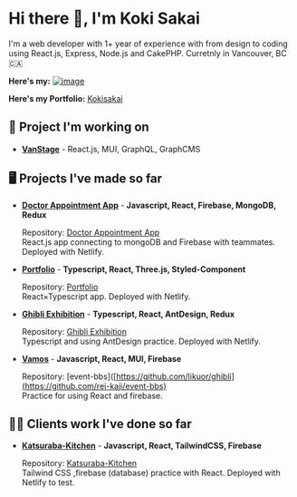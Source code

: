 ### 

# Hi there 👋, I'm Koki Sakai

I'm a web developer with 1+ year of experience with from design to coding using React.js, Express, Node.js and CakePHP. 
Curretnly in Vancouver, BC 🇨🇦

**Here's my:** [![image](https://img.shields.io/badge/LinkedIn-blue?style=flat&logo=linkedin&labelColor=blue})](https://www.linkedin.com/in/kokisakai/)

**Here's my Portfolio:** [Kokisakai](https://kokisakai.netlify.app)

## 📌 Project I'm working on

-  **[VanStage]()** - React.js, MUI, GraphQL, GraphCMS
   

## 🖥 Projects I've made so far

-  **[Doctor Appointment App](https://easydoctorappointment.netlify.app/home)** - **Javascript, React, Firebase, MongoDB, Redux**   

     Repository: [Doctor Appointment App](https://github.com/kubilaycakmak/doctor-appointment)   
     React.js app connecting to mongoDB and Firebase with teammates. Deployed with Netlify.   
     
<!--     <img width="715" alt="POI map, small schreen" src="https://user-images.githubusercontent.com/58070973/165784461-b854e3cc-1d7d-4047-bdb0-7837bd586cbd.png">
      <img width="715" alt="POI map, full schreen" src="https://user-images.githubusercontent.com/58070973/165785500-a65e6181-e520-4a2f-a331-85fd85ea7a98.png">   -->


- **[Portfolio](https://kokisakai.netlify.app/)** - **Typescript, React, Three.js, Styled-Component**  

     Repository: [Portfolio](https://github.com/likuor/portfolio-ts)  
     React×Typescript app. Deployed with Netlify.   
     
<!--      <img width="715" alt="My Portfolio" src="https://user-images.githubusercontent.com/58070973/157274154-dea593ec-df8c-4707-98a7-dcaf3b614659.png"> -->

     
- **[Ghibli Exhibition](https://ghibli-exhibition.netlify.app/)** - **Typescript, React, AntDesign, Redux**  

     Repository: [Ghibli Exhibition](https://github.com/likuor/ghibli)  
     Typescript and using AntDesign practice. Deployed with Netlify.
     
<!--      <img width="715" alt="Blog App" src="https://user-images.githubusercontent.com/58070973/153057065-0feacf26-b6be-45e1-a305-0003c99c08ab.png"> -->


- **[Vamos](https://event-bbs.web.app/)** - **Javascript, React, MUI, Firebase**  

     Repository: [event-bbs]([https://github.com/likuor/ghibli](https://github.com/rei-kaji/event-bbs)  
     Practice for using React and firebase.
     
<!--      <img width="715" alt="Blog App" src="https://user-images.githubusercontent.com/58070973/153057065-0feacf26-b6be-45e1-a305-0003c99c08ab.png"> -->


## 👨‍💻 Clients work I've done so far     
- **[Katsuraba-Kitchen](https://katsuraba-kitchien.netlify.app/)** - **Javascript, React, TailwindCSS, Firebase**  
 
     Repository: [Katsuraba-Kitchen](https://github.com/likuor/katsuraba)  
     Tailwind CSS ,firebase (database) practice with React.  Deployed with Netlify to test.   
<!--       <img width="500" alt="Weather App" src="https://user-images.githubusercontent.com/58070973/145461573-6f378fd1-c76b-48c9-b59d-e44be721b68e.png"> -->
